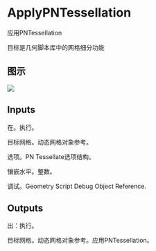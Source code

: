 # ApplyPNTessellation

应用PNTessellation

目标是几何脚本库中的网格细分功能

## 图示

![]($-20221218-19133366.png)

## Inputs

在。执行。

目标网格。动态网格对象参考。

选项。PN Tessellate选项结构。

镶嵌水平。整数。

调试。Geometry Script Debug Object Reference.  

## Outputs

出：执行。

目标网格。动态网格对象参考。应用PNTessellation。
